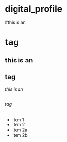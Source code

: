 # digital_profile

#this is an <h1> tag
## this is an <h2> tag
###### this is an <h6> tag
  
  
  
  
* Item 1
* Item 2
 * Item 2a
 * Item 2b
